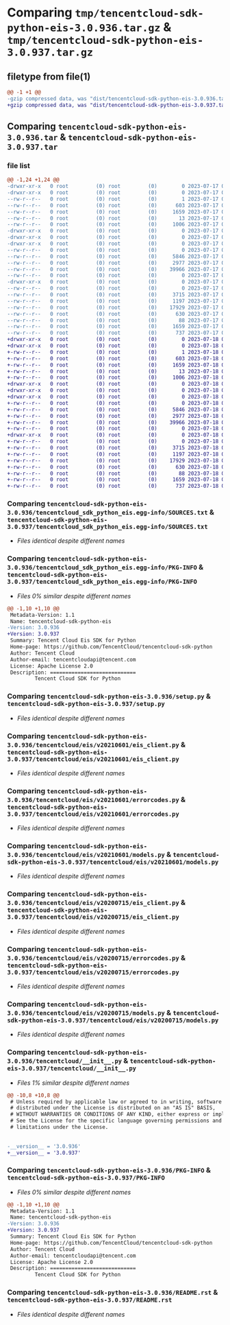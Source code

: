 # Comparing `tmp/tencentcloud-sdk-python-eis-3.0.936.tar.gz` & `tmp/tencentcloud-sdk-python-eis-3.0.937.tar.gz`

## filetype from file(1)

```diff
@@ -1 +1 @@
-gzip compressed data, was "dist/tencentcloud-sdk-python-eis-3.0.936.tar", last modified: Mon Jul 17 00:24:33 2023, max compression
+gzip compressed data, was "dist/tencentcloud-sdk-python-eis-3.0.937.tar", last modified: Tue Jul 18 00:23:33 2023, max compression
```

## Comparing `tencentcloud-sdk-python-eis-3.0.936.tar` & `tencentcloud-sdk-python-eis-3.0.937.tar`

### file list

```diff
@@ -1,24 +1,24 @@
-drwxr-xr-x   0 root         (0) root         (0)        0 2023-07-17 00:24:33.000000 tencentcloud-sdk-python-eis-3.0.936/
-drwxr-xr-x   0 root         (0) root         (0)        0 2023-07-17 00:24:33.000000 tencentcloud-sdk-python-eis-3.0.936/tencentcloud_sdk_python_eis.egg-info/
--rw-r--r--   0 root         (0) root         (0)        1 2023-07-17 00:24:33.000000 tencentcloud-sdk-python-eis-3.0.936/tencentcloud_sdk_python_eis.egg-info/dependency_links.txt
--rw-r--r--   0 root         (0) root         (0)      603 2023-07-17 00:24:33.000000 tencentcloud-sdk-python-eis-3.0.936/tencentcloud_sdk_python_eis.egg-info/SOURCES.txt
--rw-r--r--   0 root         (0) root         (0)     1659 2023-07-17 00:24:33.000000 tencentcloud-sdk-python-eis-3.0.936/tencentcloud_sdk_python_eis.egg-info/PKG-INFO
--rw-r--r--   0 root         (0) root         (0)       13 2023-07-17 00:24:33.000000 tencentcloud-sdk-python-eis-3.0.936/tencentcloud_sdk_python_eis.egg-info/top_level.txt
--rw-r--r--   0 root         (0) root         (0)     1006 2023-07-17 00:24:33.000000 tencentcloud-sdk-python-eis-3.0.936/setup.py
-drwxr-xr-x   0 root         (0) root         (0)        0 2023-07-17 00:24:33.000000 tencentcloud-sdk-python-eis-3.0.936/tencentcloud/
-drwxr-xr-x   0 root         (0) root         (0)        0 2023-07-17 00:24:33.000000 tencentcloud-sdk-python-eis-3.0.936/tencentcloud/eis/
-drwxr-xr-x   0 root         (0) root         (0)        0 2023-07-17 00:24:33.000000 tencentcloud-sdk-python-eis-3.0.936/tencentcloud/eis/v20210601/
--rw-r--r--   0 root         (0) root         (0)        0 2023-07-17 00:24:33.000000 tencentcloud-sdk-python-eis-3.0.936/tencentcloud/eis/v20210601/__init__.py
--rw-r--r--   0 root         (0) root         (0)     5846 2023-07-17 00:24:33.000000 tencentcloud-sdk-python-eis-3.0.936/tencentcloud/eis/v20210601/eis_client.py
--rw-r--r--   0 root         (0) root         (0)     2977 2023-07-17 00:24:33.000000 tencentcloud-sdk-python-eis-3.0.936/tencentcloud/eis/v20210601/errorcodes.py
--rw-r--r--   0 root         (0) root         (0)    39966 2023-07-17 00:24:33.000000 tencentcloud-sdk-python-eis-3.0.936/tencentcloud/eis/v20210601/models.py
--rw-r--r--   0 root         (0) root         (0)        0 2023-07-17 00:24:33.000000 tencentcloud-sdk-python-eis-3.0.936/tencentcloud/eis/__init__.py
-drwxr-xr-x   0 root         (0) root         (0)        0 2023-07-17 00:24:33.000000 tencentcloud-sdk-python-eis-3.0.936/tencentcloud/eis/v20200715/
--rw-r--r--   0 root         (0) root         (0)        0 2023-07-17 00:24:33.000000 tencentcloud-sdk-python-eis-3.0.936/tencentcloud/eis/v20200715/__init__.py
--rw-r--r--   0 root         (0) root         (0)     3715 2023-07-17 00:24:33.000000 tencentcloud-sdk-python-eis-3.0.936/tencentcloud/eis/v20200715/eis_client.py
--rw-r--r--   0 root         (0) root         (0)     1197 2023-07-17 00:24:33.000000 tencentcloud-sdk-python-eis-3.0.936/tencentcloud/eis/v20200715/errorcodes.py
--rw-r--r--   0 root         (0) root         (0)    17929 2023-07-17 00:24:33.000000 tencentcloud-sdk-python-eis-3.0.936/tencentcloud/eis/v20200715/models.py
--rw-r--r--   0 root         (0) root         (0)      630 2023-07-17 00:24:33.000000 tencentcloud-sdk-python-eis-3.0.936/tencentcloud/__init__.py
--rw-r--r--   0 root         (0) root         (0)       88 2023-07-17 00:24:33.000000 tencentcloud-sdk-python-eis-3.0.936/setup.cfg
--rw-r--r--   0 root         (0) root         (0)     1659 2023-07-17 00:24:33.000000 tencentcloud-sdk-python-eis-3.0.936/PKG-INFO
--rw-r--r--   0 root         (0) root         (0)      737 2023-07-17 00:24:33.000000 tencentcloud-sdk-python-eis-3.0.936/README.rst
+drwxr-xr-x   0 root         (0) root         (0)        0 2023-07-18 00:23:33.000000 tencentcloud-sdk-python-eis-3.0.937/
+drwxr-xr-x   0 root         (0) root         (0)        0 2023-07-18 00:23:33.000000 tencentcloud-sdk-python-eis-3.0.937/tencentcloud_sdk_python_eis.egg-info/
+-rw-r--r--   0 root         (0) root         (0)        1 2023-07-18 00:23:33.000000 tencentcloud-sdk-python-eis-3.0.937/tencentcloud_sdk_python_eis.egg-info/dependency_links.txt
+-rw-r--r--   0 root         (0) root         (0)      603 2023-07-18 00:23:33.000000 tencentcloud-sdk-python-eis-3.0.937/tencentcloud_sdk_python_eis.egg-info/SOURCES.txt
+-rw-r--r--   0 root         (0) root         (0)     1659 2023-07-18 00:23:33.000000 tencentcloud-sdk-python-eis-3.0.937/tencentcloud_sdk_python_eis.egg-info/PKG-INFO
+-rw-r--r--   0 root         (0) root         (0)       13 2023-07-18 00:23:33.000000 tencentcloud-sdk-python-eis-3.0.937/tencentcloud_sdk_python_eis.egg-info/top_level.txt
+-rw-r--r--   0 root         (0) root         (0)     1006 2023-07-18 00:23:33.000000 tencentcloud-sdk-python-eis-3.0.937/setup.py
+drwxr-xr-x   0 root         (0) root         (0)        0 2023-07-18 00:23:33.000000 tencentcloud-sdk-python-eis-3.0.937/tencentcloud/
+drwxr-xr-x   0 root         (0) root         (0)        0 2023-07-18 00:23:33.000000 tencentcloud-sdk-python-eis-3.0.937/tencentcloud/eis/
+drwxr-xr-x   0 root         (0) root         (0)        0 2023-07-18 00:23:33.000000 tencentcloud-sdk-python-eis-3.0.937/tencentcloud/eis/v20210601/
+-rw-r--r--   0 root         (0) root         (0)        0 2023-07-18 00:23:33.000000 tencentcloud-sdk-python-eis-3.0.937/tencentcloud/eis/v20210601/__init__.py
+-rw-r--r--   0 root         (0) root         (0)     5846 2023-07-18 00:23:33.000000 tencentcloud-sdk-python-eis-3.0.937/tencentcloud/eis/v20210601/eis_client.py
+-rw-r--r--   0 root         (0) root         (0)     2977 2023-07-18 00:23:33.000000 tencentcloud-sdk-python-eis-3.0.937/tencentcloud/eis/v20210601/errorcodes.py
+-rw-r--r--   0 root         (0) root         (0)    39966 2023-07-18 00:23:33.000000 tencentcloud-sdk-python-eis-3.0.937/tencentcloud/eis/v20210601/models.py
+-rw-r--r--   0 root         (0) root         (0)        0 2023-07-18 00:23:33.000000 tencentcloud-sdk-python-eis-3.0.937/tencentcloud/eis/__init__.py
+drwxr-xr-x   0 root         (0) root         (0)        0 2023-07-18 00:23:33.000000 tencentcloud-sdk-python-eis-3.0.937/tencentcloud/eis/v20200715/
+-rw-r--r--   0 root         (0) root         (0)        0 2023-07-18 00:23:33.000000 tencentcloud-sdk-python-eis-3.0.937/tencentcloud/eis/v20200715/__init__.py
+-rw-r--r--   0 root         (0) root         (0)     3715 2023-07-18 00:23:33.000000 tencentcloud-sdk-python-eis-3.0.937/tencentcloud/eis/v20200715/eis_client.py
+-rw-r--r--   0 root         (0) root         (0)     1197 2023-07-18 00:23:33.000000 tencentcloud-sdk-python-eis-3.0.937/tencentcloud/eis/v20200715/errorcodes.py
+-rw-r--r--   0 root         (0) root         (0)    17929 2023-07-18 00:23:33.000000 tencentcloud-sdk-python-eis-3.0.937/tencentcloud/eis/v20200715/models.py
+-rw-r--r--   0 root         (0) root         (0)      630 2023-07-18 00:23:33.000000 tencentcloud-sdk-python-eis-3.0.937/tencentcloud/__init__.py
+-rw-r--r--   0 root         (0) root         (0)       88 2023-07-18 00:23:33.000000 tencentcloud-sdk-python-eis-3.0.937/setup.cfg
+-rw-r--r--   0 root         (0) root         (0)     1659 2023-07-18 00:23:33.000000 tencentcloud-sdk-python-eis-3.0.937/PKG-INFO
+-rw-r--r--   0 root         (0) root         (0)      737 2023-07-18 00:23:33.000000 tencentcloud-sdk-python-eis-3.0.937/README.rst
```

### Comparing `tencentcloud-sdk-python-eis-3.0.936/tencentcloud_sdk_python_eis.egg-info/SOURCES.txt` & `tencentcloud-sdk-python-eis-3.0.937/tencentcloud_sdk_python_eis.egg-info/SOURCES.txt`

 * *Files identical despite different names*

### Comparing `tencentcloud-sdk-python-eis-3.0.936/tencentcloud_sdk_python_eis.egg-info/PKG-INFO` & `tencentcloud-sdk-python-eis-3.0.937/tencentcloud_sdk_python_eis.egg-info/PKG-INFO`

 * *Files 0% similar despite different names*

```diff
@@ -1,10 +1,10 @@
 Metadata-Version: 1.1
 Name: tencentcloud-sdk-python-eis
-Version: 3.0.936
+Version: 3.0.937
 Summary: Tencent Cloud Eis SDK for Python
 Home-page: https://github.com/TencentCloud/tencentcloud-sdk-python
 Author: Tencent Cloud
 Author-email: tencentcloudapi@tencent.com
 License: Apache License 2.0
 Description: ============================
         Tencent Cloud SDK for Python
```

### Comparing `tencentcloud-sdk-python-eis-3.0.936/setup.py` & `tencentcloud-sdk-python-eis-3.0.937/setup.py`

 * *Files identical despite different names*

### Comparing `tencentcloud-sdk-python-eis-3.0.936/tencentcloud/eis/v20210601/eis_client.py` & `tencentcloud-sdk-python-eis-3.0.937/tencentcloud/eis/v20210601/eis_client.py`

 * *Files identical despite different names*

### Comparing `tencentcloud-sdk-python-eis-3.0.936/tencentcloud/eis/v20210601/errorcodes.py` & `tencentcloud-sdk-python-eis-3.0.937/tencentcloud/eis/v20210601/errorcodes.py`

 * *Files identical despite different names*

### Comparing `tencentcloud-sdk-python-eis-3.0.936/tencentcloud/eis/v20210601/models.py` & `tencentcloud-sdk-python-eis-3.0.937/tencentcloud/eis/v20210601/models.py`

 * *Files identical despite different names*

### Comparing `tencentcloud-sdk-python-eis-3.0.936/tencentcloud/eis/v20200715/eis_client.py` & `tencentcloud-sdk-python-eis-3.0.937/tencentcloud/eis/v20200715/eis_client.py`

 * *Files identical despite different names*

### Comparing `tencentcloud-sdk-python-eis-3.0.936/tencentcloud/eis/v20200715/errorcodes.py` & `tencentcloud-sdk-python-eis-3.0.937/tencentcloud/eis/v20200715/errorcodes.py`

 * *Files identical despite different names*

### Comparing `tencentcloud-sdk-python-eis-3.0.936/tencentcloud/eis/v20200715/models.py` & `tencentcloud-sdk-python-eis-3.0.937/tencentcloud/eis/v20200715/models.py`

 * *Files identical despite different names*

### Comparing `tencentcloud-sdk-python-eis-3.0.936/tencentcloud/__init__.py` & `tencentcloud-sdk-python-eis-3.0.937/tencentcloud/__init__.py`

 * *Files 1% similar despite different names*

```diff
@@ -10,8 +10,8 @@
 # Unless required by applicable law or agreed to in writing, software
 # distributed under the License is distributed on an "AS IS" BASIS,
 # WITHOUT WARRANTIES OR CONDITIONS OF ANY KIND, either express or implied.
 # See the License for the specific language governing permissions and
 # limitations under the License.
 
 
-__version__ = '3.0.936'
+__version__ = '3.0.937'
```

### Comparing `tencentcloud-sdk-python-eis-3.0.936/PKG-INFO` & `tencentcloud-sdk-python-eis-3.0.937/PKG-INFO`

 * *Files 0% similar despite different names*

```diff
@@ -1,10 +1,10 @@
 Metadata-Version: 1.1
 Name: tencentcloud-sdk-python-eis
-Version: 3.0.936
+Version: 3.0.937
 Summary: Tencent Cloud Eis SDK for Python
 Home-page: https://github.com/TencentCloud/tencentcloud-sdk-python
 Author: Tencent Cloud
 Author-email: tencentcloudapi@tencent.com
 License: Apache License 2.0
 Description: ============================
         Tencent Cloud SDK for Python
```

### Comparing `tencentcloud-sdk-python-eis-3.0.936/README.rst` & `tencentcloud-sdk-python-eis-3.0.937/README.rst`

 * *Files identical despite different names*

